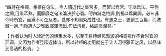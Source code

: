 “四詩在格調，格調在句法。今人讀近代之集苦多，而習以爲常，守以爲法。平側之調,目染耳熟，而靡靡之句法淪浹於心髓。聞四詩之格調,則視以爲異調，必曰非今時所宜，而爲不可企及者。蓋亦不知習染成性也。有志之士，更讀三百篇，而洗滌一過,而後詩人之雅致渾渾流出,句法清穆，格調高潔矣。”

【
作者认为时人读近代的诗集太多，以至于将诗经风雅颂的格调视作不合时宜的异调。又因为作者贬斥近体诗，所以诗经的功用就在于让人习得雅正之风，以品味到高洁的格调。
】